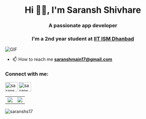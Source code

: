 <h1 align="center">Hi 👋🏻, I'm Saransh Shivhare </h1>
<h3 align="center">A passionate app developer</h3>
<h3 align="center">I'm a 2nd year student at
     <a href="https://www.iitism.ac.in/">IIT ISM Dhanbad</a></h3>
<img align="center" alt="GIF" src="https://user-images.githubusercontent.com/104893311/219148682-fd27b1a7-85a4-4ac7-8a49-6025a58fb62c.gif"/>

- 📫 How to reach me **saranshmain17@gmail.com**
<h3 align="left">Connect with me:</h3>
<p align="left">
<a href="https://www.linkedin.com/in/saransh-shivhare-7810aa254/" target="blank"><img align="center" src="https://cdn.jsdelivr.net/npm/simple-icons@3.0.1/icons/linkedin.svg" alt="saranshs17" height="30" width="40" /></a>
<a href="https://www.instagram.com/saranshs17/" target="blank"><img align="center" src="https://cdn.jsdelivr.net/npm/simple-icons@3.0.1/icons/instagram.svg" alt="saranshs17" height="30" width="40" /></a>
     
<table>

<tr>

<td>

<img src="https://github-readme-stats.vercel.app/api?username=saranshs17&include_all_commits=true&count_private=true&show_icons=true&line_height=20&theme=codeSTACKr&border_radius=20"/>

<td><img src="https://github-readme-stats.vercel.app/api/top-langs?username=saranshs17&show_icons=true&locale=en&layout=compact&theme=codeSTACKr&border_radius=20" />

</td>

</tr>



</table>

<p align="left"> <img src="https://komarev.com/ghpvc/?username=saranshs17&label=Profile%20views&color=0e75b6&style=flat" alt="saranshs17" /> </p><h1 align="left"> 
  
</h1>
